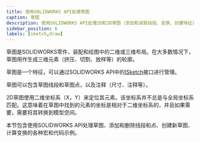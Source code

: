 ```yaml
---
title: 使用SOLIDWORKS API处理草图
caption: 草图
description: 使用SOLIDWORKS API处理2D和3D草图（添加和读取线段、变换、创建特征）
sidebar_position: 6
labels: [sketch,draw]
---
```

草图是SOLIDWORKS零件、装配和绘图中的二维或三维布局。在大多数情况下，草图用作生成三维元素（挤压、切割、放样等）的轮廓。

草图是一个特征，可以通过SOLIDWORKS API中的[ISketch](https://help.solidworks.com/2018/english/api/sldworksapi/SolidWorks.Interop.sldworks~SolidWorks.Interop.sldworks.ISketch.html)接口进行管理。

草图可以包含草图线段和草图点，以及注释（尺寸、注释等）。

2D草图使用二维坐标系（X，Y）来定位其元素。该坐标系并不总是与全局坐标系匹配。这意味着在草图中找到的元素的坐标是相对于二维坐标系的，并且如果需要，需要将其转换到模型空间。

本节包含使用SOLIDWORKS API处理草图、添加和删除线段和点、创建新草图、计算变换的各种宏和代码示例。
